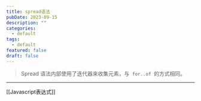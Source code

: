```yaml
---
title: spread语法
pubDate: 2023-09-15
description: ""
categories:
  - default
tags:
  - default
featured: false
draft: false
---
```

> Spread 语法内部使用了迭代器来收集元素，与  `for..of`  的方式相同。

---

[[Javascript表达式]]
